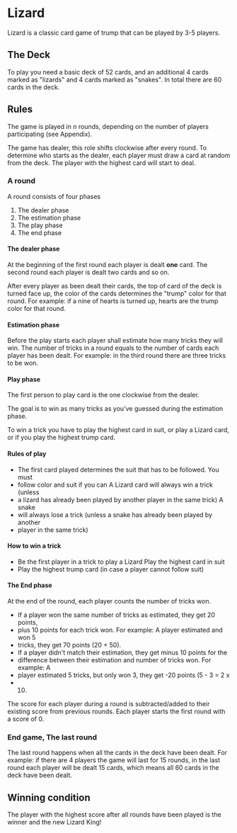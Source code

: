 # Lizard

Lizard is a classic card game of trump that can be played by 3-5 players.


## The Deck

To play you need a basic deck of 52 cards, and an additional 4 cards marked as
"lizards" and 4 cards marked as "snakes". In total there are 60 cards in the deck.


## Rules

The game is played in *n* rounds, depending on the number of players
participating (see Appendix).

The game has dealer, this role shifts clockwise after every round. To determine
who starts as the dealer, each player must draw a card at random from the deck.
The player with the highest card will start to deal.


### A round

A round consists of four phases

1. The dealer phase
2. The estimation phase
3. The play phase
4. The end phase


#### The dealer phase

At the beginning of the first round each player is dealt **one** card. The
second round each player is dealt two cards and so on.

After every player as been dealt their cards, the top of card of the deck is
turned face up, the color of the cards determines the "trump" color for that
round. For example: if a nine of hearts is turned up, hearts are the trump color
for that round.


#### Estimation phase

Before the play starts each player shall estimate how many tricks they will win.
The number of tricks in a round equals to the number of cards each player has
been dealt. For example: in the third round there are three tricks to be won.


#### Play phase

The first person to play card is the one clockwise from the dealer.

The goal is to win as many tricks as you've guessed during the estimation phase.

To win a trick you have to play the highest card in suit, or play a Lizard card,
or if you play the highest trump card.


#### Rules of play

- The first card played determines the suit that has to be followed.  You must
- follow color and suit if you can A Lizard card will always win a trick (unless
- a lizard has already been played by another player in the same trick) A snake
- will always lose a trick (unless a snake has already been played by another
- player in the same trick)


#### How to win a trick

- Be the first player in a trick to play a Lizard Play the highest card in suit
- Play the highest trump card (in case a player cannot follow suit)


#### The End phase

At the end of the round, each player counts the number of tricks won.

- If a player won the same number of tricks as estimated, they get 20 points,
- plus 10 points for each trick won. For example: A player estimated and won 5
- tricks, they get 70 points (20 + 50).
- If a player didn't match their estimation, they get minus 10 points for the
- difference between their estimation and number of tricks won. For example: A
- player estimated 5 tricks, but only won 3, they get -20 points (5 - 3 = 2 x
- 10)

The score for each player during a round is subtracted/added to their existing
score from previous rounds. Each player starts the first round with a score of
0.


### End game, The last round

The last round happens when all the cards in the deck have been dealt. For
example: if there are 4 players the game will last for 15 rounds, in the last
round each player will be dealt 15 cards, which means all 60 cards in the deck
have been dealt.


## Winning condition

The player with the highest score after all rounds have been played is the
winner and the new Lizard King!
